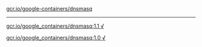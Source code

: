 [gcr.io/google-containers/dnsmasq](https://hub.docker.com/r/abcz/dnsmasq/tags/) 

----
[gcr.io/google_containers/dnsmasq:1.1 √](https://hub.docker.com/r/abcz/dnsmasq/tags/)

[gcr.io/google_containers/dnsmasq:1.0 √](https://hub.docker.com/r/abcz/dnsmasq/tags/)

